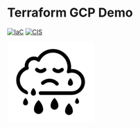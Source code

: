 # Terraform GCP Demo

[![IaC](https://app.demo.soluble.cloud/api/v1/public/badges/dad26c39-303c-47d3-9e7a-d4628354b76c.svg)](https://app.demo.soluble.cloud/repos/details/github.com/insecurecorp/terraform-gcp)  [![CIS](https://app.demo.soluble.cloud/api/v1/public/badges/3b319835-90f8-4c55-b815-339d8756d97c.svg)](https://app.demo.soluble.cloud/repos/details/github.com/insecurecorp/terraform-gcp)  

![demo](.images/sad-cloud.png)

